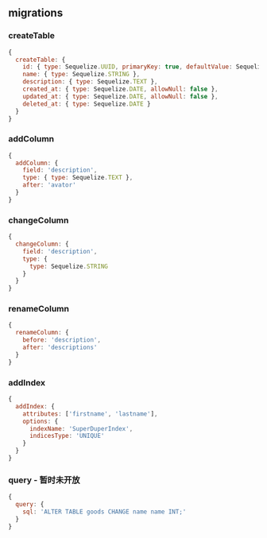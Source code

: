## migrations

### createTable

```javascript
{
  createTable: {
    id: { type: Sequelize.UUID, primaryKey: true, defaultValue: Sequelize.UUIDV1 },
    name: { type: Sequelize.STRING },
    description: { type: Sequelize.TEXT },
    created_at: { type: Sequelize.DATE, allowNull: false },
    updated_at: { type: Sequelize.DATE, allowNull: false },
    deleted_at: { type: Sequelize.DATE }
  }
}
```

### addColumn

```javascript
{
  addColumn: {
    field: 'description',
    type: { type: Sequelize.TEXT },
    after: 'avator'
  }
}
```

### changeColumn

```javascript
{
  changeColumn: {
    field: 'description',
    type: {
      type: Sequelize.STRING
    }
  }
}
```

### renameColumn

```javascript
{
  renameColumn: {
    before: 'description',
    after: 'descriptions'
  }
}
```

### addIndex

```javascript
{
  addIndex: {
    attributes: ['firstname', 'lastname'],
    options: {
      indexName: 'SuperDuperIndex',
      indicesType: 'UNIQUE'
    }
  }
}
```

### query - 暂时未开放

```javascript
{
  query: {
    sql: 'ALTER TABLE goods CHANGE name name INT;'
  }
}
```